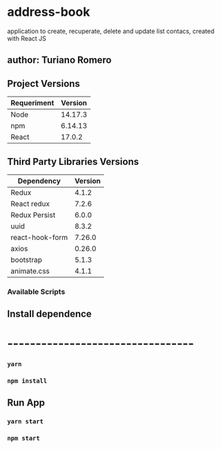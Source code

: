 # address-book
 application to create, recuperate, delete and update list contacs, created with React JS

## author: Turiano Romero
 ## Project Versions

| Requeriment  | Version |
| ------------ | ------- |
| Node         | 14.17.3 |
| npm          | 6.14.13 |
| React        | 17.0.2  |

## Third Party Libraries Versions

| Dependency                                 | Version |
| ------------------------------------------ | ------- |
| Redux                                      | 4.1.2   |
| React redux                                | 7.2.6   |
| Redux Persist                              | 6.0.0   |
| uuid                                       | 8.3.2   |
| react-hook-form                            | 7.26.0  |
| axios                                      | 0.26.0  |
| bootstrap                                  | 5.1.3   |
| animate.css                                | 4.1.1   |

 
### Available Scripts

## Install dependence 
# ---------------------------------
### `yarn`
### `npm install`

## Run App
### `yarn start`

### `npm start`

